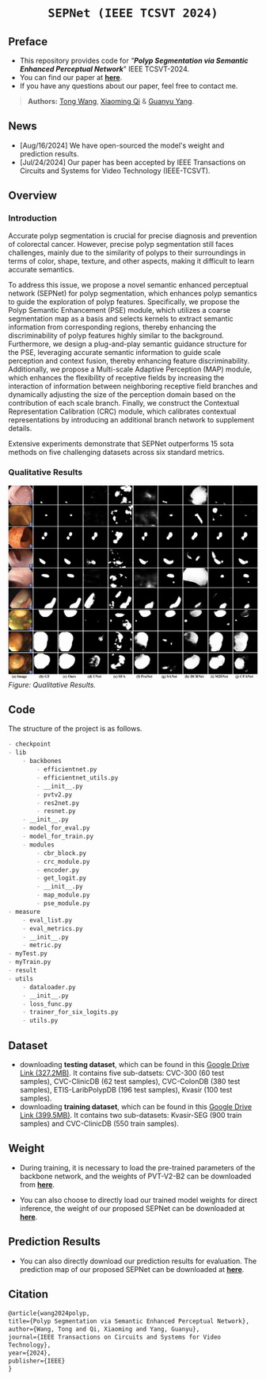 # <p align=center>`SEPNet (IEEE TCSVT 2024)`</p><!-- omit in toc -->
## Preface

- This repository provides code for _"**Polyp Segmentation via Semantic Enhanced Perceptual Network**_" IEEE TCSVT-2024.
- You can find our paper at [**here**](https://ieeexplore.ieee.org/document/10608167).
- If you have any questions about our paper, feel free to contact me.
>  **Authors:** [Tong Wang](https://wangtong627.github.io/), [Xiaoming Qi](https://jerryqseu.github.io/) & [Guanyu Yang](https://cs.seu.edu.cn/gyyang/main.htm).

## News

- [Aug/16/2024] We have open-sourced the model's weight and prediction results. 
- [Jul/24/2024] Our paper has been accepted by IEEE Transactions on Circuits and Systems for Video Technology (IEEE-TCSVT).
## Overview

### Introduction

Accurate polyp segmentation is crucial for precise diagnosis and prevention of colorectal cancer. However, precise polyp segmentation still faces challenges, mainly due to the similarity of polyps to their surroundings in terms of color, shape, texture, and other aspects, making it difficult to learn accurate semantics.

To address this issue, we propose a novel semantic enhanced perceptual network (SEPNet) for polyp segmentation, which enhances polyp semantics to guide the exploration of polyp features. Specifically, we propose the Polyp Semantic Enhancement (PSE) module, which utilizes a coarse segmentation map as a basis and selects kernels to extract semantic information from corresponding regions, thereby enhancing the discriminability of polyp features highly similar to the background. Furthermore, we design a plug-and-play semantic guidance structure for the PSE, leveraging accurate semantic information to guide scale perception and context fusion, thereby enhancing feature discriminability.
Additionally, we propose a Multi-scale Adaptive Perception (MAP) module, which enhances the flexibility of receptive fields by increasing the interaction of information between neighboring receptive field branches and dynamically adjusting the size of the perception domain based on the contribution of each scale branch.
Finally, we construct the Contextual Representation Calibration (CRC) module, which calibrates contextual representations by introducing an additional branch network to supplement details.

Extensive experiments demonstrate that SEPNet outperforms 15 sota methods on five challenging datasets across six standard metrics.

### Qualitative Results

![](https://github.com/wangtong627/SEPNet/blob/main/qualitative_results.png)
_Figure: Qualitative Results._

## Code

The structure of the project is as follows.
```markdown
- checkpoint
- lib
    - backbones
        - efficientnet.py
        - efficientnet_utils.py
        - __init__.py
        - pvtv2.py
        - res2net.py
        - resnet.py
    - __init__.py
    - model_for_eval.py
    - model_for_train.py
    - modules
        - cbr_block.py
        - crc_module.py
        - encoder.py
        - get_logit.py
        - __init__.py
        - map_module.py
        - pse_module.py
- measure
    - eval_list.py
    - eval_metrics.py
    - __init__.py
    - metric.py
- myTest.py
- myTrain.py
- result
- utils
    - dataloader.py
    - __init__.py
    - loss_func.py
    - trainer_for_six_logits.py
    - utils.py
```

## Dataset
- downloading **testing dataset**, which can be found in this [Google Drive Link (327.2MB)](https://drive.google.com/file/d/1Y2z7FD5p5y31vkZwQQomXFRB0HutHyao/view?usp=sharing). It contains five sub-datsets: CVC-300 (60 test samples), CVC-ClinicDB (62 test samples), CVC-ColonDB (380 test samples), ETIS-LaribPolypDB (196 test samples), Kvasir (100 test samples).
- downloading **training dataset**, which can be found in this [Google Drive Link (399.5MB)](https://drive.google.com/file/d/1YiGHLw4iTvKdvbT6MgwO9zcCv8zJ_Bnb/view?usp=sharing). It contains two sub-datasets: Kvasir-SEG (900 train samples) and CVC-ClinicDB (550 train samples).

## Weight 
- During training, it is necessary to load the pre-trained parameters of the backbone network, and the weights of PVT-V2-B2 can be downloaded from [**here**](https://pan.seu.edu.cn:443/#/link/0775D9F57116CE2267D091181D1C86E7).

- You can also choose to directly load our trained model weights for direct inference, the weight of our proposed SEPNet can be downloaded at [**here**](https://pan.seu.edu.cn:443/#/link/A29A7D77DF2E47541397FFD38AD7A334).

## Prediction Results
- You can also directly download our prediction results for evaluation. The prediction map of our proposed SEPNet can be downloaded at [**here**](https://pan.seu.edu.cn:443/#/link/0FADA6A9BC151291FD009934F7BC4294).

## Citation

```
@article{wang2024polyp,
title={Polyp Segmentation via Semantic Enhanced Perceptual Network},
author={Wang, Tong and Qi, Xiaoming and Yang, Guanyu},
journal={IEEE Transactions on Circuits and Systems for Video Technology},
year={2024},
publisher={IEEE}
}
```


